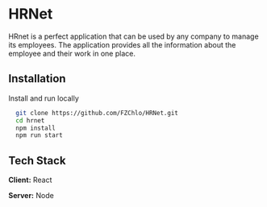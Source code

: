 # HRNet

HRnet is a perfect application that can be used by any company to manage its employees. The application provides all the information about the employee and their work in one place.

## Installation

Install and run locally

```bash
  git clone https://github.com/FZChlo/HRNet.git
  cd hrnet
  npm install
  npm run start
```

## Tech Stack

**Client:** React

**Server:** Node
